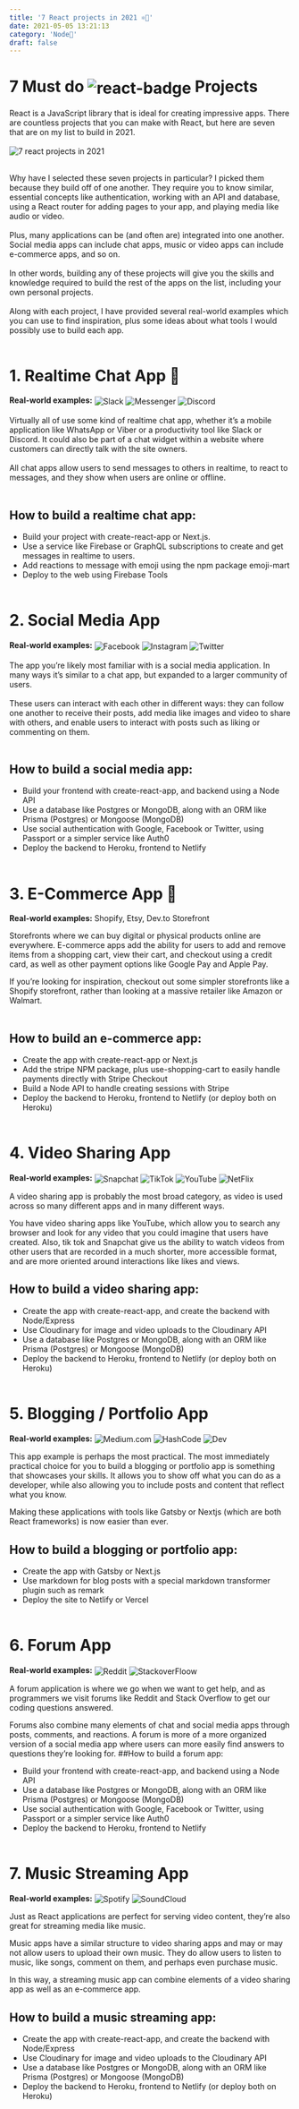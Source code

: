 ```yaml
---
title: '7 React projects in 2021 ⚛️🍃'
date: 2021-05-05 13:21:13
category: 'Node🍃'
draft: false
---
```


# 7 Must do <img src="https://img.shields.io/badge/React-20232A?style=for-the-badge&logo=react&logoColor=61DAFB" style="vertical-align:middle" alt="react-badge"> Projects

React is a JavaScript library that is ideal for creating impressive apps. There are countless projects that you can make with React, but here are seven that are on my list to build in 2021.
<br><br>
<img src="https://www.crio.do/blog/content/images/size/w2000/2021/03/Javascript-projects--React.png" alt="7 react projects in 2021">
<br><br>

Why have I selected these seven projects in particular? I picked them because they build off of one another. They require you to know similar, essential concepts like authentication, working with an API and database, using a React router for adding pages to your app, and playing media like audio or video.
<br><br>
Plus, many applications can be (and often are) integrated into one another. Social media apps can include chat apps, music or video apps can include e-commerce apps, and so on.
<br><br>
In other words, building any of these projects will give you the skills and knowledge required to build the rest of the apps on the list, including your own personal projects.
<br><br>
Along with each project, I have provided several real-world examples which you can use to find inspiration, plus some ideas about what tools I would possibly use to build each app.
<br><br>

# 1. Realtime Chat App 💬

**Real-world examples:** <img src="https://img.shields.io/badge/Slack-4A154B?style=for-the-badge&logo=slack&logoColor=white" style="vertical-align:middle" alt="Slack"> <img src="https://img.shields.io/badge/Messenger-00B2FF?style=for-the-badge&logo=messenger&logoColor=white" style="vertical-align:middle" alt="Messenger"> <img src="https://img.shields.io/badge/Discord-7289DA?style=for-the-badge&logo=discord&logoColor=white" style="vertical-align:middle" alt="Discord">
<br><br>
Virtually all of use some kind of realtime chat app, whether it’s a mobile application like WhatsApp or Viber or a productivity tool like Slack or Discord. It could also be part of a chat widget within a website where customers can directly talk with the site owners.
<br><br>
All chat apps allow users to send messages to others in realtime, to react to messages, and they show when users are online or offline.
<br><br>

## How to build a realtime chat app:

- Build your project with create-react-app or Next.js.
- Use a service like Firebase or GraphQL subscriptions to create and get messages in realtime to users.
- Add reactions to message with emoji using the npm package emoji-mart
- Deploy to the web using Firebase Tools
  <br><br>

# 2. Social Media App

**Real-world examples:** <img src="https://img.shields.io/badge/Facebook-1877F2?style=for-the-badge&logo=facebook&logoColor=white" style="vertical-align:middle" alt="Facebook"> <img src="https://img.shields.io/badge/Instagram-E4405F?style=for-the-badge&logo=instagram&logoColor=white" style="vertical-align:middle" alt="Instagram"> <img src="https://img.shields.io/badge/Twitter-1DA1F2?style=for-the-badge&logo=twitter&logoColor=white" style="vertical-align:middle" alt="Twitter">
<br><br>
The app you’re likely most familiar with is a social media application. In many ways it’s similar to a chat app, but expanded to a larger community of users.
<br><br>
These users can interact with each other in different ways: they can follow one another to receive their posts, add media like images and video to share with others, and enable users to interact with posts such as liking or commenting on them.
<br><br>

## How to build a social media app:

- Build your frontend with create-react-app, and backend using a Node API
- Use a database like Postgres or MongoDB, along with an ORM like Prisma (Postgres) or Mongoose (MongoDB)
- Use social authentication with Google, Facebook or Twitter, using Passport or a simpler service like Auth0
- Deploy the backend to Heroku, frontend to Netlify
  <br><br>

# 3. E-Commerce App 🛒

**Real-world examples:** Shopify, Etsy, Dev.to Storefront

Storefronts where we can buy digital or physical products online are everywhere. E-commerce apps add the ability for users to add and remove items from a shopping cart, view their cart, and checkout using a credit card, as well as other payment options like Google Pay and Apple Pay.

If you’re looking for inspiration, checkout out some simpler storefronts like a Shopify storefront, rather than looking at a massive retailer like Amazon or Walmart.
<br><br>

## How to build an e-commerce app:

- Create the app with create-react-app or Next.js
- Add the stripe NPM package, plus use-shopping-cart to easily handle payments directly with Stripe Checkout
- Build a Node API to handle creating sessions with Stripe
- Deploy the backend to Heroku, frontend to Netlify (or deploy both on Heroku)
  <br><br>

# 4. Video Sharing App

**Real-world examples:** <img src="https://img.shields.io/badge/Snapchat-FFFC00?style=for-the-badge&logo=snapchat&logoColor=white" style="vertical-align:middle" alt="Snapchat"> <img src="https://img.shields.io/badge/TikTok-000000?style=for-the-badge&logo=tiktok&logoColor=white" style="vertical-align:middle" alt="TikTok"> <img src="https://img.shields.io/badge/YouTube-FF0000?style=for-the-badge&logo=youtube&logoColor=white" style="vertical-align:middle" alt="YouTube"> <img src="https://img.shields.io/badge/Netflix-E50914?style=for-the-badge&logo=netflix&logoColor=white" style="vertical-align:middle" alt="NetFlix">

A video sharing app is probably the most broad category, as video is used across so many different apps and in many different ways.

You have video sharing apps like YouTube, which allow you to search any browser and look for any video that you could imagine that users have created. Also, tik tok and Snapchat give us the ability to watch videos from other users that are recorded in a much shorter, more accessible format, and are more oriented around interactions like likes and views.

## How to build a video sharing app:

- Create the app with create-react-app, and create the backend with Node/Express
- Use Cloudinary for image and video uploads to the Cloudinary API
- Use a database like Postgres or MongoDB, along with an ORM like Prisma (Postgres) or Mongoose (MongoDB)
- Deploy the backend to Heroku, frontend to Netlify (or deploy both on Heroku)
  <br><br>

# 5. Blogging / Portfolio App

**Real-world examples:** <img src="https://img.shields.io/badge/Medium-12100E?style=for-the-badge&logo=medium&logoColor=white" style="vertical-align:middle" alt="Medium.com"> <img src="https://img.shields.io/badge/Hashnode-2962FF?style=for-the-badge&logo=hashnode&logoColor=white" style="vertical-align:middle" alt="HashCode"> <img src="https://img.shields.io/badge/dev.to-0A0A0A?style=for-the-badge&logo=devdotto&logoColor=white" style="vertical-align:middle" alt="Dev">

This app example is perhaps the most practical. The most immediately practical choice for you to build a blogging or portfolio app is something that showcases your skills. It allows you to show off what you can do as a developer, while also allowing you to include posts and content that reflect what you know.

Making these applications with tools like Gatsby or Nextjs (which are both React frameworks) is now easier than ever.

## How to build a blogging or portfolio app:

- Create the app with Gatsby or Next.js
- Use markdown for blog posts with a special markdown transformer plugin such as remark
- Deploy the site to Netlify or Vercel
  <br><br>

# 6. Forum App

**Real-world examples:** <img src="https://img.shields.io/badge/Reddit-FF4500?style=for-the-badge&logo=reddit&logoColor=white" style="vertical-align:middle" alt="Reddit"> <img src="https://img.shields.io/badge/Stack_Overflow-FE7A16?style=for-the-badge&logo=stack-overflow&logoColor=white" style="vertical-align:middle" alt="StackoverFloow">

A forum application is where we go when we want to get help, and as programmers we visit forums like Reddit and Stack Overflow to get our coding questions answered.

Forums also combine many elements of chat and social media apps through posts, comments, and reactions. A forum is more of a more organized version of a social media app where users can more easily find answers to questions they’re looking for.
##How to build a forum app:

- Build your frontend with create-react-app, and backend using a Node API
- Use a database like Postgres or MongoDB, along with an ORM like Prisma (Postgres) or Mongoose (MongoDB)
- Use social authentication with Google, Facebook or Twitter, using Passport or a simpler service like Auth0
- Deploy the backend to Heroku, frontend to Netlify
  <br><br>

# 7. Music Streaming App

**Real-world examples:** <img src="https://img.shields.io/badge/Spotify-1ED760?&style=for-the-badge&logo=spotify&logoColor=white" style="vertical-align:middle" alt="Spotify"> <img src="https://img.shields.io/badge/SoundCloud-FF3300?style=for-the-badge&logo=soundcloud&logoColor=white" style="vertical-align:middle" alt="SoundCloud">

Just as React applications are perfect for serving video content, they’re also great for streaming media like music.

Music apps have a similar structure to video sharing apps and may or may not allow users to upload their own music. They do allow users to listen to music, like songs, comment on them, and perhaps even purchase music.

In this way, a streaming music app can combine elements of a video sharing app as well as an e-commerce app.

## How to build a music streaming app:

- Create the app with create-react-app, and create the backend with Node/Express
- Use Cloudinary for image and video uploads to the Cloudinary API
- Use a database like Postgres or MongoDB, along with an ORM like Prisma (Postgres) or Mongoose (MongoDB)
- Deploy the backend to Heroku, frontend to Netlify (or deploy both on Heroku)

<br><br><br>
